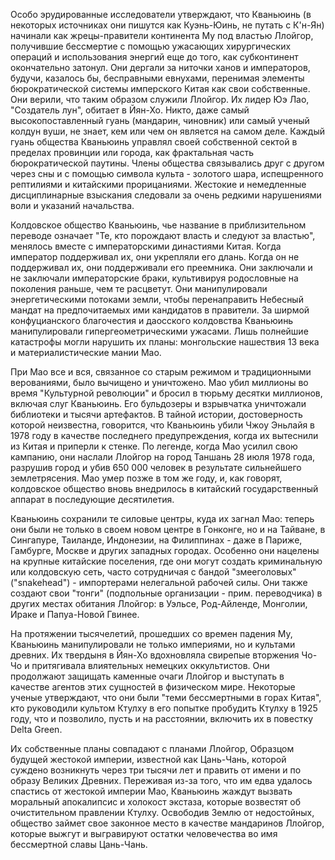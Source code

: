 Особо эрудированные исследователи утверждают, что Кваньюинь (в некоторых источниках они пишутся как Куэнь-Юинь, не путать с К'н-Ян) начинали как жрецы-правители континента Му под властью Ллойгор, получившие бессмертие с помощью ужасающих хирургических операций и использования энергий еще до того, как субконтинент окончательно затонул. Они дергали за ниточки ханов и императоров, будучи, казалось бы, бесправными евнухами, перенимая элементы бюрократической системы имперского Китая как свои собственные. Они верили, что таким образом служили Ллойгор. Их лидер Юэ Лао, "Создатель лун", обитает в Йян-Хо. Никто, даже самый высокопоставленный гуань (мандарин, чиновник) или самый ученый колдун вуши, не знает, кем или чем он является на самом деле. Каждый гуань общества Кваньюинь управлял своей собственной сектой в пределах провинции или города, как фрактальная часть бюрократической паутины. Члены общества связывались друг с другом через сны и с помощью символа культа - золотого шара, испещренного рептилиями и китайскими прорицаниями. Жестокие и немедленные дисциплинарные взыскания следовали за очень редкими нарушениями воли и указаний начальства.

Колдовское общество Кваньюинь, чье название в приблизительном переводе означает "Те, кто порождают власть и следуют за властью", менялось вместе с императорскими династиями Китая. Когда император поддерживал их, они укрепляли его длань. Когда он не поддерживал их, они поддерживали его преемника. Они заключали и не заключали императорские браки, культивируя родословные на поколения раньше, чем те расцветут. Они манипулировали энергетическими потоками земли, чтобы перенаправить Небесный мандат на предпочитаемых ими кандидатов в правители. За ширмой конфуцианского благочестия и даосского колдовства Кваньюинь манипулировали гипергеометрическими ужасами. Лишь полнейшие катастрофы могли нарушить их планы: монгольские нашествия 13 века и материалистические мании Мао.

При Мао все и вся, связанное со старым режимом и традиционными верованиями, было вычищено и уничтожено. Мао убил миллионы во время "Культурной революции" и бросил в тюрьму десятки миллионов, включая слуг Кваньюинь. Его бульдозеры и взрывчатка уничтожали библиотеки и тысячи артефактов. В тайной истории, достоверность которой неизвестна, говорится, что Кваньюинь убили Чжоу Эньлайя в 1978 году в качестве последнего предупреждения, когда их вытеснили из Китая и приперли к стенке. По легенде, когда Мао усилил свою кампанию, они наслали Ллойгор на город Таншань 28 июля 1978 года, разрушив город и убив 650 000 человек в результате сильнейшего землетрясения. Мао умер позже в том же году, и, как говорят, колдовское общество вновь внедрилось в китайский государственный аппарат в последующие десятилетия.

Кваньюинь сохранили те силовые центры, куда их загнал Мао: теперь они были не только в своем новом центре в Гонконге, но и на Тайване, в Сингапуре, Таиланде, Индонезии, на Филиппинах - даже в Париже, Гамбурге, Москве и других западных городах. Особенно они нацелены на крупные китайские поселения, где они могут создать криминальную или колдовскую сеть, часто сотрудничая с бандой "змееголовых" ("snakehead") - импортерами нелегальной рабочей силы. Они также создают свои "тонги" (подпольные организации - прим. переводчика) в других местах обитания Ллойгор: в Уэльсе, Род-Айленде, Монголии, Ираке и Папуа-Новой Гвинее.

На протяжении тысячелетий, прошедших со времен падения Му, Кваньюинь манипулировали не только империями, но и культами древних. Их твердыня в Йян-Хо вдохновляла свирепые вторжения Чо-Чо и притягивала влиятельных немецких оккультистов. Они продолжают защищать каменные очаги Ллойгор и выступать в качестве агентов этих сущностей в физическом мире. Некоторые ученые утверждают, что они были "теми бессмертными в горах Китая", кто руководили культом Ктулху в его попытке пробудить Ктулху в 1925 году, что и позволило, пусть и на расстоянии, включить их в повестку Delta Green.

Их собственные планы совпадают с планами Ллойгор, Образцом будущей жестокой империи, известной как Цань-Чань, которой суждено возникнуть через три тысячи лет и править от имени и по образу Великих Древних. Переживая из-за того, что им едва удалось спастись от жестокой империи Мао, Кваньюинь жаждут вызвать моральный апокалипсис и холокост экстаза, которые возвестят об очистительном правлении Ктулху. Освободив Землю от недостойных, общество займет свое законное место в качестве мандаринов Ллойгор, которые выжгут и выгравируют остатки человечества во имя бессмертной славы Цань-Чань.
